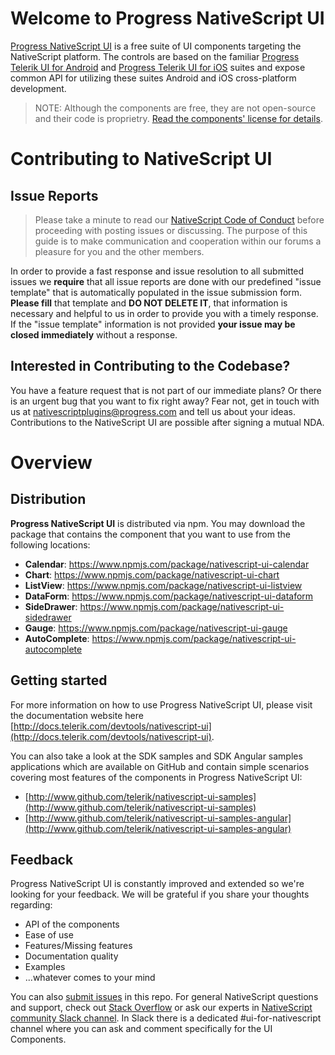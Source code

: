 # Welcome to Progress NativeScript UI
[Progress NativeScript UI](https://www.nativescript.org/ui-for-nativescript) is a free suite of UI components targeting the NativeScript platform. The controls are based on the familiar [Progress Telerik UI for Android](http://www.telerik.com/android-ui) and [Progress Telerik UI for iOS](http://www.telerik.com/ios-ui) suites and expose common API for utilizing these suites Android and iOS cross-platform development.

> NOTE: Although the components are free, they are not open-source and their code is proprietry. [Read the components' license for details](https://github.com/telerik/nativescript-ui-feedback/blob/master/LICENSE.md).

# Contributing to NativeScript UI

## Issue Reports
> Please take a minute to read our [NativeScript Code of Conduct](https://github.com/NativeScript/codeofconduct) before proceeding with posting issues or discussing. The purpose of this guide is to make communication and cooperation within our forums a pleasure for you and the other members.

In order to provide a fast response and issue resolution to all submitted issues we **require** that all issue reports are done with our predefined "issue template" that is automatically populated in the issue submission form. **Please fill** that template and **DO NOT DELETE IT**, that information is necessary and helpful to us in order to provide you with a timely response. If the "issue template" information is not provided **your issue may be closed immediately** without a response.

## Interested in Contributing to the Codebase?
You have a feature request that is not part of our immediate plans? Or there is an urgent bug that you want to fix right away? Fear not, get in touch with us at nativescriptplugins@progress.com and tell us about your ideas. Contributions to the NativeScript UI are possible after signing a mutual NDA.

# Overview
## Distribution
**Progress NativeScript UI** is distributed via npm. You may download the package that contains the component that you want to use from the following locations:

- **Calendar**: https://www.npmjs.com/package/nativescript-ui-calendar
- **Chart**: https://www.npmjs.com/package/nativescript-ui-chart
- **ListView**: https://www.npmjs.com/package/nativescript-ui-listview
- **DataForm**: https://www.npmjs.com/package/nativescript-ui-dataform
- **SideDrawer**: https://www.npmjs.com/package/nativescript-ui-sidedrawer
- **Gauge**: https://www.npmjs.com/package/nativescript-ui-gauge
- **AutoComplete**: https://www.npmjs.com/package/nativescript-ui-autocomplete

## Getting started
For more information on how to use Progress NativeScript UI, please visit the documentation website here [http://docs.telerik.com/devtools/nativescript-ui](http://docs.telerik.com/devtools/nativescript-ui).

You can also take a look at the SDK samples and SDK Angular samples applications which are available on GitHub and contain simple scenarios covering most features of the components in Progress NativeScript UI:
- [http://www.github.com/telerik/nativescript-ui-samples](http://www.github.com/telerik/nativescript-ui-samples)
- [http://www.github.com/telerik/nativescript-ui-samples-angular](http://www.github.com/telerik/nativescript-ui-samples-angular)

## Feedback
Progress NativeScript UI is constantly improved and extended so we're looking for your feedback. We will be grateful if you share your thoughts regarding:

- API of the components
- Ease of use
- Features/Missing features
- Documentation quality
- Examples
- ...whatever comes to your mind

You can also [submit issues](https://github.com/telerik/nativescript-ui-feedback/issues/new) in this repo. For general NativeScript questions and support, check out [Stack Overflow](https://stackoverflow.com/questions/tagged/nativescript) or ask our experts in [NativeScript community Slack channel](http://developer.telerik.com/wp-login.php?action=slack-invitation). In Slack there is a dedicated #ui-for-nativescript channel where you can ask and comment specifically for the UI Components.

